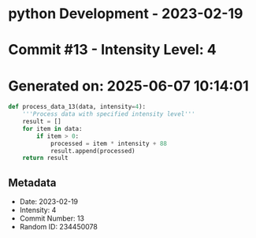 ﻿# python Development - 2023-02-19
# Commit #13 - Intensity Level: 4
# Generated on: 2025-06-07 10:14:01
```python
def process_data_13(data, intensity=4):
    '''Process data with specified intensity level'''
    result = []
    for item in data:
        if item > 0:
            processed = item * intensity + 88
            result.append(processed)
    return result
```
## Metadata
- Date: 2023-02-19
- Intensity: 4
- Commit Number: 13
- Random ID: 234450078
